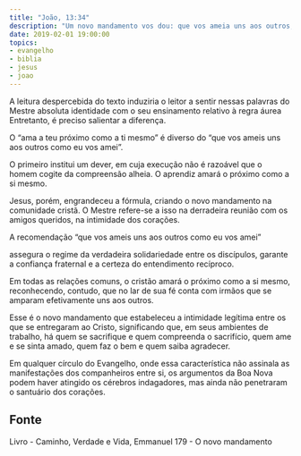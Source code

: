 ```yaml
---
title: "João, 13:34"
description: "Um novo mandamento vos dou: que vos ameia uns aos outros, como eu vos amei."
date: 2019-02-01 19:00:00
topics: 
- evangelho
- biblia
- jesus
- joao
---
```


A leitura despercebida do texto induziria o leitor a sentir nessas palavras do
Mestre absoluta identidade com o seu ensinamento relativo à regra áurea
Entretanto, é preciso salientar a diferença.

O “ama a teu próximo como a ti mesmo” é diverso do “que vos ameis uns
aos outros como eu vos amei”.

O primeiro institui um dever, em cuja execução não é razoável que o
homem cogite da compreensão alheia. O aprendiz amará o próximo como a si
mesmo.

Jesus, porém, engrandeceu a fórmula, criando o novo mandamento na
comunidade cristã. O Mestre refere-se a isso na derradeira reunião com os
amigos queridos, na intimidade dos corações.

A recomendação “que vos ameis uns aos outros como eu vos amei”

assegura o regime da verdadeira solidariedade entre os discípulos, garante a
confiança fraternal e a certeza do entendimento recíproco.

Em todas as relações comuns, o cristão amará o próximo como a si
mesmo, reconhecendo, contudo, que no lar de sua fé conta com irmãos que se
amparam efetivamente uns aos outros.

Esse é o novo mandamento que estabeleceu a intimidade legítima entre os
que se entregaram ao Cristo, significando que, em seus ambientes de trabalho,
há quem se sacrifique e quem compreenda o sacrifício, quem ame e se sinta
amado, quem faz o bem e quem saiba agradecer.

Em qualquer círculo do Evangelho, onde essa característica não assinala as
manifestações dos companheiros entre si, os argumentos da Boa Nova podem haver
atingido os cérebros indagadores, mas ainda não penetraram o santuário dos
corações.



## Fonte
Livro - Caminho, Verdade e Vida, Emmanuel
179 - O novo mandamento

